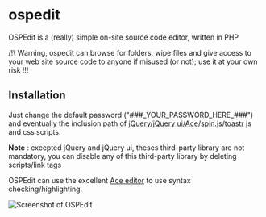 # ospedit
OSPEdit is a (really) simple on-site source code editor, written in PHP

/!\ Warning, ospedit can browse for folders, wipe files and give access to your web site source code to anyone if misused (or not); use it at your own risk !!!

## Installation
Just change the default password ("###\_YOUR\_PASSWORD\_HERE\_###") and eventually the inclusion path of [jQuery](https://jquery.com/)/[jQuery ui](https://jqueryui.com/)/[Ace](https://ace.c9.io/)/[spin.js](http://spin.js.org/)/[toastr](http://codeseven.github.io/toastr/) js and css scripts.

**Note** : excepted jQuery and jQuery ui, theses third-party library are not mandatory, you can disable any of this third-party library by deleting scripts/link tags

OSPEdit can use the excellent [Ace editor](https://ace.c9.io/) to use syntax checking/highlighting.

![Screenshot of OSPEdit](https://raw.githubusercontent.com/spasutto/ospedit/screenshot.png)
